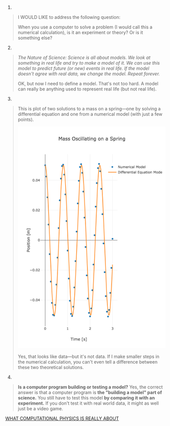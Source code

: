 1)

> I WOULD LIKE to address the following question:
>
> When you use a computer to solve a problem (I would call this a numerical calculation), is it an experiment or theory? Or is it something else?





2)

> *The Nature of Science: Science is all about models. We look at something in real life and try to make a model of it. We can use this model to predict future (or new) events in real life. If the model doesn't agree with real data, we change the model. Repeat forever.*
>
> 
>
> OK, but now I need to define a model. That's not too hard. A model can really be anything used to represent real life (but not real life). 





3)

> This is plot of two solutions to a mass on a spring—one by solving a differential equation and one from a numerical model (with just a few points).
>
> ![](https://github.com/ysjhmtb/blog_images/blob/master/images/WHAT%20COMPUTATIONAL%20PHYSICS%20IS%20REALLY%20ABOUT/https-::www.wired.com:2015:11:what-computational-physics-is-really-about:.png?raw=true)
>
> Yes, that looks like data—but it's not data. If I make smaller steps in the numerical calculation, you can't even tell a difference between these two theoretical solutions.





4)

> **Is a computer program building or testing a model?** Yes, the correct answer is that a computer program is **the "building a model" part of science.** You still have to test this model **by comparing it with an experiment.** If you don't test it with real world data, it might as well just be a video game.







[WHAT COMPUTATIONAL PHYSICS IS REALLY ABOUT](https://www.wired.com/2015/11/what-computational-physics-is-really-about/) 



